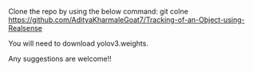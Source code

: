 Clone the repo by using the below command:
git colne https://github.com/AdityaKharmaleGoat7/Tracking-of-an-Object-using-Realsense

You will need to download yolov3.weights.

Any suggestions are welcome!!
